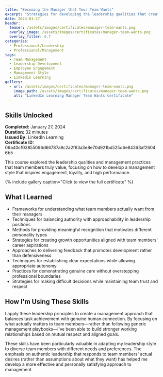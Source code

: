 ```yaml
---
title: "Becoming the Manager that Your Team Wants"
excerpt: "Strategies for developing the leadership qualities that create engaged, motivated, and high-performing teams"
date: 2024-01-27
header:
  teaser: /assets/images/certificates/manager-team-wants.png
  overlay_image: /assets/images/certificates/manager-team-wants.png
  overlay_filter: 0.7
categories:
  - Professional/Leadership
  - Professional/Management
tags:
  - Team Management
  - Leadership Development
  - Employee Engagement
  - Management Style
  - LinkedIn Learning
gallery:
  - url: /assets/images/certificates/manager-team-wants.png
    image_path: /assets/images/certificates/manager-team-wants.png
    alt: "LinkedIn Learning Manager Team Wants Certificate"
---
```


## Skills Unlocked

**Completed:** January 27, 2024  
**Duration:** 32 minutes  
**Issued By:** LinkedIn Learning  
**Certificate ID:** 09a40cf03855096d66787a9c2a2f83a3e8e70d921bd525d6e84363af26046b5

This course explored the leadership qualities and management practices that team members truly value, focusing on how to develop a management style that inspires engagement, loyalty, and high performance.

{% include gallery caption="Click to view the full certificate" %}

## What I Learned

* Frameworks for understanding what team members actually want from their managers
* Techniques for balancing authority with approachability in leadership positions
* Methods for providing meaningful recognition that motivates different personality types
* Strategies for creating growth opportunities aligned with team members' career aspirations
* Approaches to delivering feedback that promotes development rather than defensiveness
* Techniques for establishing clear expectations while allowing appropriate autonomy
* Practices for demonstrating genuine care without overstepping professional boundaries
* Strategies for making difficult decisions while maintaining team trust and respect

## How I'm Using These Skills

I apply these leadership principles to create a management approach that balances task achievement with genuine human connection. By focusing on what actually matters to team members—rather than following generic management playbooks—I've been able to build stronger working relationships based on mutual respect and aligned goals.

These skills have been particularly valuable in adapting my leadership style to diverse team members with different needs and preferences. The emphasis on authentic leadership that responds to team members' actual desires (rather than assumptions about what they want) has helped me develop a more effective and personally satisfying approach to management.